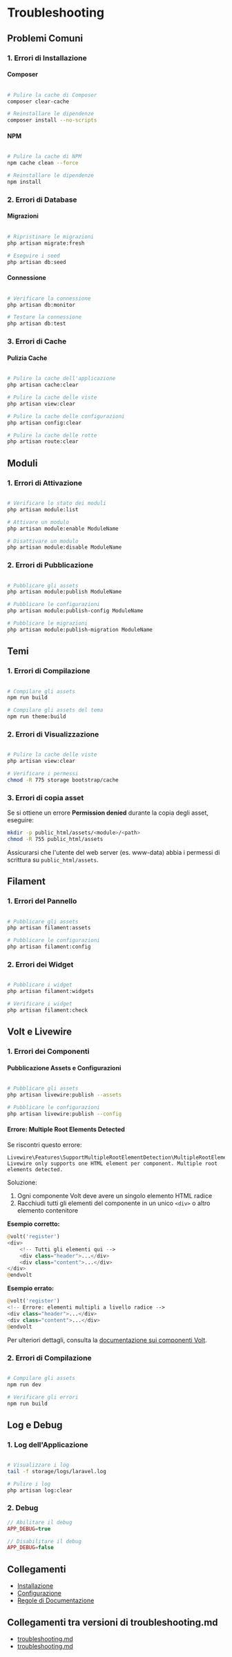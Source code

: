 # Troubleshooting

## Problemi Comuni

### 1. Errori di Installazione

#### Composer
```bash

# Pulire la cache di Composer
composer clear-cache

# Reinstallare le dipendenze
composer install --no-scripts
```

#### NPM
```bash

# Pulire la cache di NPM
npm cache clean --force

# Reinstallare le dipendenze
npm install
```

### 2. Errori di Database

#### Migrazioni
```bash

# Ripristinare le migrazioni
php artisan migrate:fresh

# Eseguire i seed
php artisan db:seed
```

#### Connessione
```bash

# Verificare la connessione
php artisan db:monitor

# Testare la connessione
php artisan db:test
```

### 3. Errori di Cache

#### Pulizia Cache
```bash

# Pulire la cache dell'applicazione
php artisan cache:clear

# Pulire la cache delle viste
php artisan view:clear

# Pulire la cache delle configurazioni
php artisan config:clear

# Pulire la cache delle rotte
php artisan route:clear
```

## Moduli

### 1. Errori di Attivazione
```bash

# Verificare lo stato dei moduli
php artisan module:list

# Attivare un modulo
php artisan module:enable ModuleName

# Disattivare un modulo
php artisan module:disable ModuleName
```

### 2. Errori di Pubblicazione
```bash

# Pubblicare gli assets
php artisan module:publish ModuleName

# Pubblicare le configurazioni
php artisan module:publish-config ModuleName

# Pubblicare le migrazioni
php artisan module:publish-migration ModuleName
```

## Temi

### 1. Errori di Compilazione
```bash

# Compilare gli assets
npm run build

# Compilare gli assets del tema
npm run theme:build
```

### 2. Errori di Visualizzazione
```bash

# Pulire la cache delle viste
php artisan view:clear

# Verificare i permessi
chmod -R 775 storage bootstrap/cache
```

### 3. Errori di copia asset
Se si ottiene un errore **Permission denied** durante la copia degli asset, eseguire:
```bash
mkdir -p public_html/assets/<module>/<path>
chmod -R 755 public_html/assets
```
Assicurarsi che l'utente del web server (es. www-data) abbia i permessi di scrittura su `public_html/assets`.

## Filament

### 1. Errori del Pannello
```bash

# Pubblicare gli assets
php artisan filament:assets

# Pubblicare le configurazioni
php artisan filament:config
```

### 2. Errori dei Widget
```bash

# Pubblicare i widget
php artisan filament:widgets

# Verificare i widget
php artisan filament:check
```

## Volt e Livewire

### 1. Errori dei Componenti

#### Pubblicazione Assets e Configurazioni
```bash

# Pubblicare gli assets
php artisan livewire:publish --assets

# Pubblicare le configurazioni
php artisan livewire:publish --config
```

#### Errore: Multiple Root Elements Detected

Se riscontri questo errore:
```
Livewire\Features\SupportMultipleRootElementDetection\MultipleRootElementsDetectedException
Livewire only supports one HTML element per component. Multiple root elements detected.
```

Soluzione:
1. Ogni componente Volt deve avere un singolo elemento HTML radice
2. Racchiudi tutti gli elementi del componente in un unico `<div>` o altro elemento contenitore

**Esempio corretto:**
```php
@volt('register')
<div>
    <!-- Tutti gli elementi qui -->
    <div class="header">...</div>
    <div class="content">...</div>
</div>
@endvolt
```

**Esempio errato:**
```php
@volt('register')
<!-- Errore: elementi multipli a livello radice -->
<div class="header">...</div>
<div class="content">...</div>
@endvolt
```

Per ulteriori dettagli, consulta la [documentazione sui componenti Volt](../../Themes/One/docs/volt-components.md).

### 2. Errori di Compilazione
```bash

# Compilare gli assets
npm run dev

# Verificare gli errori
npm run build
```

## Log e Debug

### 1. Log dell'Applicazione
```bash

# Visualizzare i log
tail -f storage/logs/laravel.log

# Pulire i log
php artisan log:clear
```

### 2. Debug
```php
// Abilitare il debug
APP_DEBUG=true

// Disabilitare il debug
APP_DEBUG=false
```

## Collegamenti

- [Installazione](installation.md)
- [Configurazione](configuration.md)
- [Regole di Documentazione](documentation-rules.md) 

## Collegamenti tra versioni di troubleshooting.md
* [troubleshooting.md](../../../Xot/docs/troubleshooting.md)
* [troubleshooting.md](../../../Cms/docs/frontoffice/troubleshooting.md)

